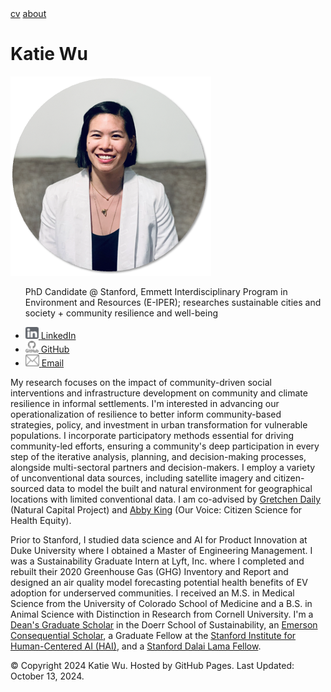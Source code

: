 <html>
  <head>
    <meta name="viewport" content="width=device-width, initial-scale=1.0">
    <link rel="stylesheet" type="text/css" href="css/style.css">
  </head>
  <body>
    <div class="topnav">
      <a href="cv/WuKatie_CV.pdf">cv</a>
      <a href="https://kjw58.github.io/katiewu/">about</a>
      <h1>Katie Wu</h1>
    </div>
    <div class="left-column">
      <div>
        <img src="./img/headshot_circle2.png" class="main-image">
        <ul>
          <p>PhD Candidate @ Stanford, Emmett Interdisciplinary Program in Environment and Resources (E-IPER); researches sustainable cities and society + community resilience and well-being </p>
          <li><a href="https://www.linkedin.com/in/katiewu24/">
            <img src="./img/LinkedIn.png">
            <span>LinkedIn</span>
          </a></li>
            <li><a href="https://github.com/kjw58">
            <img src="./img/Github.png">
            <span>GitHub</span>
          </a></li>
          <li><a href="mailto:katwu@stanford.edu">
            <img src="./img/Email.png">
            <span>Email</span>
          </a></li>
        </ul>
      </div>
    </div>
    <main class="main-content">
      <p>My research focuses on the impact of community-driven social interventions and infrastructure development on community and climate resilience in informal settlements. I'm interested in advancing our operationalization of resilience to better inform community-based strategies, policy, and investment in urban transformation for vulnerable populations. I incorporate participatory methods essential for driving community-led efforts, ensuring a community's deep participation in every step of the iterative analysis, planning, and decision-making processes, alongside multi-sectoral partners and decision-makers. I employ a variety of unconventional data sources, including satellite imagery and citizen-sourced data to model the built and natural environment for geographical locations with limited conventional data. I am co-advised by <a href="https://naturalcapitalproject.stanford.edu/people/gretchen-daily">Gretchen Daily</a> (Natural Capital Project) and <a href="https://sustainability.stanford.edu/people/abby-king">Abby King</a> (Our Voice: Citizen Science for Health Equity).</p> 
      <p>Prior to Stanford, I studied data science and AI for Product Innovation at Duke University where I obtained a Master of Engineering Management. I was a Sustainability Graduate Intern at Lyft, Inc. where I completed and rebuilt their 2020 Greenhouse Gas (GHG) Inventory and Report and designed an air quality model forecasting potential health benefits of EV adoption for underserved communities. I received an M.S. in Medical Science from the University of Colorado School of Medicine and a B.S. in Animal Science with Distinction in Research from Cornell University. I'm a <a href="https://earth.stanford.edu/deans-graduate-scholars-award">Dean's Graduate Scholar</a> in the Doerr School of Sustainability, an <a href="https://stvp.stanford.edu/emerson-consequential-scholars-program/">Emerson Consequential Scholar</a>, a Graduate Fellow at the <a href="https://hai.stanford.edu/">Stanford Institute for Human-Centered AI (HAI)</a>, and a <a href ="https://www.dalailamafellows.org/#main">Stanford Dalai Lama Fellow</a>.</p>
    </main>
    <footer class="fixed-bottom">
        <p>&copy; Copyright 2024 Katie Wu.
        Hosted by GitHub Pages.
        Last Updated: October 13, 2024.
        </p>
    </footer>
  </body>
</html>